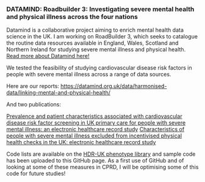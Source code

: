 ### DATAMIND: Roadbuilder 3: Investigating severe mental health and physical illness across the four nations

Datamind is a collaborative project aiming to enrich mental health data science in the UK. I am working on RoadBuilder 3, which seeks to catalogue the routine data resources available in England, Wales, Scotland and Northern Ireland for studying severe mental illness and physical health. 
[Read more about Datamind here!](https://www.hdruk.ac.uk/helping-with-health-data/health-data-research-hubs/datamind/)

We tested the feasibility of studying cardiovascular disease risk factors in people with severe mental illness across a range of data sources. 

Here are our reports: https://datamind.org.uk/data/harmonised-data/linking-mental-and-physical-health/

And two publications:

[Prevalence and patient characteristics associated with cardiovascular disease risk factor screening in UK primary care for people with severe mental illness: an electronic healthcare record study](https://pubmed.ncbi.nlm.nih.gov/39819835/)
[Characteristics of people with severe mental illness excluded from incentivised physical health checks in the UK: electronic healthcare record study](https://pubmed.ncbi.nlm.nih.gov/40377164/)

Code lists are available on the [HDR-UK phenotype library](https://phenotypes.healthdatagateway.org/) and sample code has been uploaded to this GitHub page. As a first use of GitHub and of looking at some of these measures in CPRD, I will be optimising some of this code for future studies!


